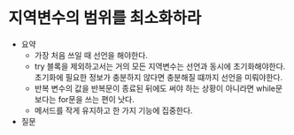 # 지역변수의 범위를 최소화하라

- 요약
  - 가장 처음 쓰일 때 선언을 해야한다.
  - try 블록을 제외하고서는 거의 모든 지역변수는 선언과 동시에 초기화해야한다. 초기화에 필요한 정보가 충분하지 않다면 충분해질 떄까지 선언을 미뤄야한다.
  - 반복 변수의 값을 반복문이 종료된 뒤에도 써야 하는 상황이 아니라면 while문보다는 for문을 쓰는 편이 낫다.
  - 메서드를 작게 유지하고 한 가지 기능에 집중한다.
- 질문
